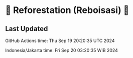 
# 🌳 Reforestation (Reboisasi) 🌲

## Last Updated

GitHub Actions time: Thu Sep 19 20:20:35 UTC 2024

Indonesia/Jakarta time: Fri Sep 20 03:20:35 WIB 2024
